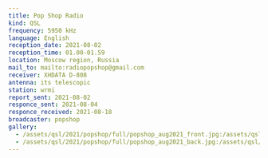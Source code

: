 ```yaml
---
title: Pop Shop Radio
kind: QSL
frequency: 5950 kHz
language: English
reception_date: 2021-08-02
reception_time: 01.00-01.59
location: Moscow region, Russia
mail_to: mailto:radiopopshop@gmail.com
receiver: XHDATA D-808
antenna: its telescopic
station: wrmi
report_sent: 2021-08-02
responce_sent: 2021-08-04
responce_received: 2021-08-18
broadcaster: popshop
gallery:
  - /assets/qsl/2021/popshop/full/popshop_aug2021_front.jpg:/assets/qsl/2021/popshop/small/popshop_aug2021_front.jpg
  - /assets/qsl/2021/popshop/full/popshop_aug2021_back.jpg:/assets/qsl/2021/popshop/small/popshop_aug2021_back.jpg
---
```

